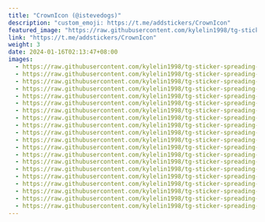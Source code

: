 ```yaml
---
title: "CrownIcon (@istevedogs)"
description: "custom_emoji: https://t.me/addstickers/CrownIcon"
featured_image: "https://raw.githubusercontent.com/kylelin1998/tg-sticker-spreading-worldwide-images/main/img/71a0a687-af22-43ea-9255-ea5e0e2000b0.jpg"
link: "https://t.me/addstickers/CrownIcon"
weight: 3
date: 2024-01-16T02:13:47+08:00
images:
  - https://raw.githubusercontent.com/kylelin1998/tg-sticker-spreading-worldwide-images/main/img/71a0a687-af22-43ea-9255-ea5e0e2000b0.jpg
  - https://raw.githubusercontent.com/kylelin1998/tg-sticker-spreading-worldwide-images/main/img/d0f6f463-079b-4fe6-9ffe-c0ddf4035809.jpg
  - https://raw.githubusercontent.com/kylelin1998/tg-sticker-spreading-worldwide-images/main/img/b58fe82d-3d68-428e-9ce7-ff012df6e98f.jpg
  - https://raw.githubusercontent.com/kylelin1998/tg-sticker-spreading-worldwide-images/main/img/61d778a2-d831-415a-88fc-a939d5f40ece.jpg
  - https://raw.githubusercontent.com/kylelin1998/tg-sticker-spreading-worldwide-images/main/img/61c0545e-bb86-4199-b2df-fdabc1c0345b.jpg
  - https://raw.githubusercontent.com/kylelin1998/tg-sticker-spreading-worldwide-images/main/img/c6c6f6b2-3884-4810-9566-ee25db61675c.jpg
  - https://raw.githubusercontent.com/kylelin1998/tg-sticker-spreading-worldwide-images/main/img/30ca13fc-dba4-4e71-b2c1-ed53c2a640d9.jpg
  - https://raw.githubusercontent.com/kylelin1998/tg-sticker-spreading-worldwide-images/main/img/5a228f91-8a2b-45cc-a963-0a250dbc03d4.jpg
  - https://raw.githubusercontent.com/kylelin1998/tg-sticker-spreading-worldwide-images/main/img/60977f63-5c55-4de6-9b9c-f1a90ee16321.jpg
  - https://raw.githubusercontent.com/kylelin1998/tg-sticker-spreading-worldwide-images/main/img/57fc8f1d-a628-4e7d-b1ce-e5e157de6748.jpg
  - https://raw.githubusercontent.com/kylelin1998/tg-sticker-spreading-worldwide-images/main/img/e620a137-9954-4220-9022-942a83463ba1.jpg
  - https://raw.githubusercontent.com/kylelin1998/tg-sticker-spreading-worldwide-images/main/img/2f711d1f-14fd-49e6-83b8-1e7401bc6fcd.jpg
  - https://raw.githubusercontent.com/kylelin1998/tg-sticker-spreading-worldwide-images/main/img/5fce7eb8-a92b-4fb7-acc4-4ac79d4c400e.jpg
  - https://raw.githubusercontent.com/kylelin1998/tg-sticker-spreading-worldwide-images/main/img/c6a530af-bbfc-40d1-9f79-07bc61a901fd.jpg
  - https://raw.githubusercontent.com/kylelin1998/tg-sticker-spreading-worldwide-images/main/img/1c4f32c8-42ff-491f-82e2-08d8aee2c52f.jpg
  - https://raw.githubusercontent.com/kylelin1998/tg-sticker-spreading-worldwide-images/main/img/629ab4ca-22c5-4bd0-9fda-27c0da4439e4.jpg
  - https://raw.githubusercontent.com/kylelin1998/tg-sticker-spreading-worldwide-images/main/img/33e03b05-4fbc-4e31-acf5-87a3f96e87f9.jpg
  - https://raw.githubusercontent.com/kylelin1998/tg-sticker-spreading-worldwide-images/main/img/32de0594-0d53-4d98-a823-d2160ca11e40.jpg
  - https://raw.githubusercontent.com/kylelin1998/tg-sticker-spreading-worldwide-images/main/img/b4ead3e3-31fa-41dc-a298-9a16ba3a80e4.jpg
  - https://raw.githubusercontent.com/kylelin1998/tg-sticker-spreading-worldwide-images/main/img/64a9f755-429c-44bb-a658-8eca4be834b0.jpg
---
```

